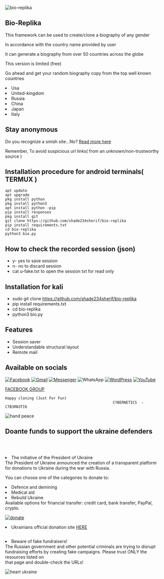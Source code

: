 
![bio-replika](https://user-images.githubusercontent.com/79071277/194767524-01f48fea-89d7-4da4-9207-0ace705201de.png)



<h2>Bio-Replika</h2>


<p>This framework can be used to create/clone a biography of any gender</p>
<p>In accordance with the country name provided by user</p>
<p>It can generate a biography from over 50 countries across the globe</p>
<p>This version is limited (free)</p>
<p>Go ahead and get your random biography copy from the top well known countries</p>
<li>Usa</li>
<li>United-kingdom</li>
<li>Russia</li>
<li>China</li>
<li>Japan</li>
<li>Italy</li>


<h2>Stay anonymous</h2>
<p>Do you recognize a smish site...No? <a href="https://web.facebook.com/cyberhacks6">Read more here</a></p>
<p>Remember, To avoid suspicious url links( from an unknown/non-trustworthy source )</p>


## Installation procedure for android terminals( TERMUX )
```
apt update 
apt upgrade
pkg install python
pkg install python3
apt install python -pip
pip install responses
pkg install git
git clone https://github.com/shade234sherif/bio-replika
pip install requirements.txt
cd bio-replika
python3 bio.py

```

## How to check the recorded session (json)
* y- yes to save session
* n- no to discard session
* cat u-fake.txt to open the session txt for read only


## Installation for kali

* sudo git clone https://github.com/shade234sherif/bio-replika
* pip install requirements.txt
* cd bio-replika
* python3 bio.py



## Features
* Session saver
* Understandable structural layout
* Remote mail




<h2>Available on socials</h2>

<a href = https://facebook.com/cyberhacks6>![Facebook](https://img.shields.io/badge/Facebook-%231877F2.svg?style=for-the-badge&logo=Facebook&logoColor=white)</a>
<a href="mailto:cybersalimn@gmail.com">![Gmail](https://img.shields.io/badge/Gmail-D14836?style=for-the-badge&logo=gmail&logoColor=white)</a>
<a href =https://facebook.com/shade234sherif>![Messenger](https://img.shields.io/badge/Messenger-00B2FF?style=for-the-badge&logo=messenger&logoColor=white)</a>
![WhatsApp](https://img.shields.io/badge/WhatsApp-25D366?style=for-the-badge&logo=whatsapp&logoColor=white)
<a href=https://cyberhacks.science.blog>![WordPress](https://img.shields.io/badge/WordPress-%23117AC9.svg?style=for-the-badge&logo=WordPress&logoColor=white)</a>
<a href=https://www.youtube.com/channel/UCzG0bl-mKbMTfil9lSWUD1w>![YouTube](https://img.shields.io/badge/YouTube-%23FF0000.svg?style=for-the-badge&logo=YouTube&logoColor=white)</a>

<a href=https://facebook.com/groups/shade234sherif>FACEBOOK GROUP</a>


```
Happy cloning (Just For Fun)
                                                 CYBERNETICS  -  C7B3RN3TI6
```


![hand peace](https://user-images.githubusercontent.com/79071277/194730795-9195b497-af14-425d-b850-d315dd55c484.png)

<h2><p><b>Doante funds to support the ukraine defenders</p></b></br></h2>
<li>The initiative of the President of Ukraine</br>
The President of Ukraine announced the creation of a transparent platform for donations to Ukraine during the war with Russia.</br> 

You can choose one of the categories to donate to:</br>

<li>Defence and demining</br>
<li>Medical aid</br>
<li>Rebuild Ukraine</br>
Available options for financial transfer: credit card, bank transfer, PayPal, crypto.</br>

<a href=https://u24.gov.ua/>

![donate](https://user-images.githubusercontent.com/79071277/194730790-af44a7c1-4fa7-4da7-b918-679f4c200c34.png)

</a>
<li>Ukrainians official donation site <a href=https://u24.gov.ua/> HERE</a></br>
<h2></h2>


<li>Beware of fake fundraisers!</br>
The Russian government and other potential criminals are trying to disrupt fundraising efforts by creating fake campaigns. Please trust ONLY the resources listed on</br> that page and double-check the URLs!

![heart ukraine](https://user-images.githubusercontent.com/79071277/194730788-62b4735e-7bed-468d-b8fe-3e2a22b0798c.png)
